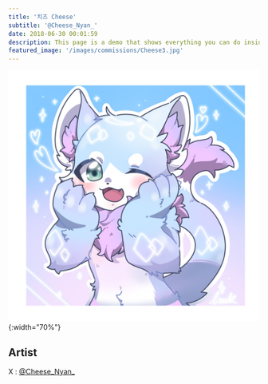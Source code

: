 ```yaml
---
title: '치즈 Cheese'
subtitle: '@Cheese_Nyan_'
date: 2018-06-30 00:01:59
description: This page is a demo that shows everything you can do inside portfolio and blog posts.
featured_image: '/images/commissions/Cheese3.jpg'
---
```


![](/images/commissions/Cheese3.jpg){:width="70%"}

## Artist

X : [@Cheese_Nyan_](https://twitter.com/Cheese_Nyan_)